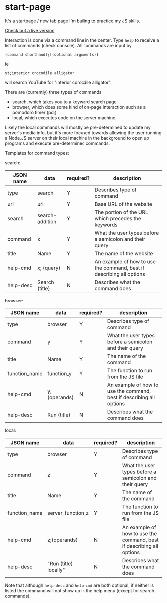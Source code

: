 # start-page
It's a startpage / new tab page I'm builing to practice my JS skills.

[Check out a live version](https://www.denhoff.ca/start/public)

Interaction is done via a command line in the center. Type `help` to receive a list of commands (check console). All commands are input by 
```
(command shorthand);[(optional arguments)]
```
ie
```
yt;interior crocodile alligator
```
will search YouTube for "interior corocdile alligator".

There are (currently) three types of commands

 - search, which takes you to a keyword search page
 - browser, which does some kind of on-page interaction such as a pomodoro timer (pd;)
 - local, which executes code on the server machine.
 
 Likely the local commands will mostly be pre-determined to update my server's media info, but it's more focused towards allowing the user running a Node.JS server on their local machine in the background to open up programs and execute pre-determined commands.
 
 
 Templates for command types:
 
 search:
 
| JSON name | data | required? | description |
| --- | --- | --- | --- |
| type | search | Y | Describes type of command |
| url | url | Y | Base URL of the website |
| search | search-addition | Y | The portion of the URL which precedes the keywords |
| command | x | Y | What the user types before a semicolon and their query |
| title | Name | Y| The name of the website |
| help-cmd | x; (query) | N | An example of how to use the command, best if describing all options |
| help-desc | Search (title) | N | Describes what the command does |

browser:

| JSON name | data | required? | description |
| --- | --- | --- | --- |
| type | browser | Y | Describes type of command |
| command | y | Y | What the user types before a semicolon and their query |
| title | Name | Y| The name of the command |
| function_name | function_y | Y | The function to run from the JS file |
| help-cmd | y;(operands) | N | An example of how to use the command, best if describing all options |
| help-desc | Run (title) | N | Describes what the command does |


local:

| JSON name | data | required? | description |
| --- | --- | --- | --- |
| type | browser | Y | Describes type of command |
| command | z | Y | What the user types before a semicolon and their query |
| title | Name | Y| The name of the command |
| function_name | server_function_z | Y | The function to run from the JS file |
| help-cmd | z;(operands) | N | An example of how to use the command, best if describing all options |
| help-desc | "Run (title) locally" | N | Describes what the command does |

Note that although `help-desc` and `help-cmd` are both optional, if neither is listed the command will not show up in the help menu (except for search commands).
